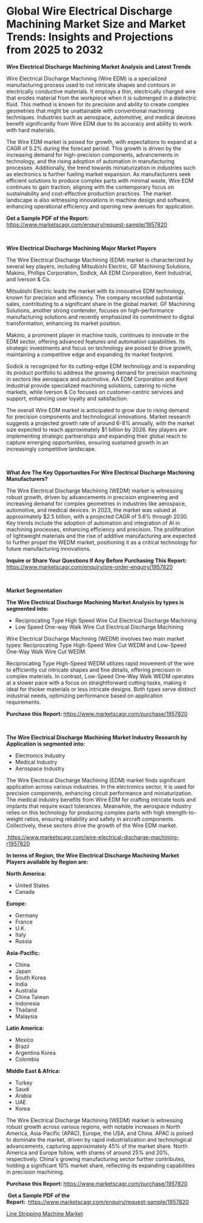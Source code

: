 <p><h1>Global Wire Electrical Discharge Machining Market Size and Market Trends: Insights and Projections from 2025 to 2032</h1></p><p><strong>Wire Electrical Discharge Machining Market Analysis and Latest Trends</strong></p>
<p><p>Wire Electrical Discharge Machining (Wire EDM) is a specialized manufacturing process used to cut intricate shapes and contours in electrically conductive materials. It employs a thin, electrically charged wire that erodes material from the workpiece when it is submerged in a dielectric fluid. This method is known for its precision and ability to create complex geometries that might be unattainable with conventional machining techniques. Industries such as aerospace, automotive, and medical devices benefit significantly from Wire EDM due to its accuracy and ability to work with hard materials.</p><p>The Wire EDM market is poised for growth, with expectations to expand at a CAGR of 5.2% during the forecast period. This growth is driven by the increasing demand for high-precision components, advancements in technology, and the rising adoption of automation in manufacturing processes. Additionally, the trend towards miniaturization in industries such as electronics is further fueling market expansion. As manufacturers seek efficient solutions to produce complex parts with minimal waste, Wire EDM continues to gain traction, aligning with the contemporary focus on sustainability and cost-effective production practices. The market landscape is also witnessing innovations in machine design and software, enhancing operational efficiency and opening new avenues for application.</p></p>
<p><strong>Get a Sample PDF of the Report:&nbsp;</strong> <a href="https://www.marketscagr.com/enquiry/request-sample/1957820?utm_campaign=1126&utm_medium=2&utm_source=Github&utm_content=ia&utm_term=21022025&utm_id=wire-electrical-discharge-machining">https://www.marketscagr.com/enquiry/request-sample/1957820</a></p>
<p>&nbsp;</p>
<p><strong>Wire Electrical Discharge Machining Major Market Players</strong></p>
<p><p>The Wire Electrical Discharge Machining (EDM) market is characterized by several key players, including Mitsubishi Electric, GF Machining Solutions, Makino, Phillips Corporation, Sodick, AA EDM Corporation, Kent Industrial, and Iverson & Co. </p><p>Mitsubishi Electric leads the market with its innovative EDM technology, known for precision and efficiency. The company recorded substantial sales, contributing to a significant share in the global market. GF Machining Solutions, another strong contender, focuses on high-performance manufacturing solutions and recently emphasized its commitment to digital transformation, enhancing its market position.</p><p>Makino, a prominent player in machine tools, continues to innovate in the EDM sector, offering advanced features and automation capabilities. Its strategic investments and focus on technology are poised to drive growth, maintaining a competitive edge and expanding its market footprint.</p><p>Sodick is recognized for its cutting-edge EDM technology and is expanding its product portfolio to address the growing demand for precision machining in sectors like aerospace and automotive. AA EDM Corporation and Kent Industrial provide specialized machining solutions, catering to niche markets, while Iverson & Co focuses on customer-centric services and support, enhancing user loyalty and satisfaction.</p><p>The overall Wire EDM market is anticipated to grow due to rising demand for precision components and technological innovations. Market research suggests a projected growth rate of around 6-8% annually, with the market size expected to reach approximately $1 billion by 2026. Key players are implementing strategic partnerships and expanding their global reach to capture emerging opportunities, ensuring sustained growth in an increasingly competitive landscape.</p></p>
<p>&nbsp;</p>
<p><strong>What Are The Key Opportunities For Wire Electrical Discharge Machining Manufacturers?</strong></p>
<p><p>The Wire Electrical Discharge Machining (WEDM) market is witnessing robust growth, driven by advancements in precision engineering and increasing demand for complex geometries in industries like aerospace, automotive, and medical devices. In 2023, the market was valued at approximately $2.5 billion, with a projected CAGR of 5.6% through 2030. Key trends include the adoption of automation and integration of AI in machining processes, enhancing efficiency and precision. The proliferation of lightweight materials and the rise of additive manufacturing are expected to further propel the WEDM market, positioning it as a critical technology for future manufacturing innovations.</p></p>
<p><strong>Inquire or Share Your Questions If Any Before Purchasing This Report:</strong> <a href="https://www.marketscagr.com/enquiry/pre-order-enquiry/1957820?utm_campaign=1126&utm_medium=2&utm_source=Github&utm_content=ia&utm_term=21022025&utm_id=wire-electrical-discharge-machining">https://www.marketscagr.com/enquiry/pre-order-enquiry/1957820</a></p>
<p>&nbsp;</p>
<p><strong>Market Segmentation</strong></p>
<p><strong>The Wire Electrical Discharge Machining Market Analysis by types is segmented into:</strong></p>
<p><ul><li>Reciprocating Type High Speed Wire Cut Electrical Discharge Machining</li><li>Low Speed One-way Walk Wire Cut Electrical Discharge Machining</li></ul></p>
<p><p>Wire Electrical Discharge Machining (WEDM) involves two main market types: Reciprocating Type High-Speed Wire Cut WEDM and Low-Speed One-Way Walk Wire Cut WEDM. </p><p>Reciprocating Type High-Speed WEDM utilizes rapid movement of the wire to efficiently cut intricate shapes and fine details, offering precision in complex materials. In contrast, Low-Speed One-Way Walk WEDM operates at a slower pace with a focus on straightforward cutting tasks, making it ideal for thicker materials or less intricate designs. Both types serve distinct industrial needs, optimizing performance based on application requirements.</p></p>
<p><strong>Purchase this Report:&nbsp;</strong><a href="https://www.marketscagr.com/purchase/1957820?utm_campaign=1126&utm_medium=2&utm_source=Github&utm_content=ia&utm_term=21022025&utm_id=wire-electrical-discharge-machining">https://www.marketscagr.com/purchase/1957820</a></p>
<p>&nbsp;</p>
<p><strong>The Wire Electrical Discharge Machining Market Industry Research by Application is segmented into:</strong></p>
<p><ul><li>Electronics Industry</li><li>Medical Industry</li><li>Aerospace Industry</li></ul></p>
<p><p>The Wire Electrical Discharge Machining (EDM) market finds significant application across various industries. In the electronics sector, it is used for precision components, enhancing circuit performance and miniaturization. The medical industry benefits from Wire EDM for crafting intricate tools and implants that require exact tolerances. Meanwhile, the aerospace industry relies on this technology for producing complex parts with high strength-to-weight ratios, ensuring reliability and safety in aircraft components. Collectively, these sectors drive the growth of the Wire EDM market.</p></p>
<p><a href="https://www.marketscagr.com/wire-electrical-discharge-machining-r1957820?utm_campaign=1126&utm_medium=2&utm_source=Github&utm_content=ia&utm_term=21022025&utm_id=wire-electrical-discharge-machining">&nbsp;https://www.marketscagr.com/wire-electrical-discharge-machining-r1957820</a></p>
<p><strong>In terms of Region, the Wire Electrical Discharge Machining Market Players available by Region are:</strong></p>
<p>
    <p> <strong> North America: </strong>
        <ul>
            <li>United States</li>
            <li>Canada</li>
        </ul>
        </p> 
    <p> <strong> Europe: </strong>
        <ul>
            <li>Germany</li>
            <li>France</li>
            <li>U.K.</li>
            <li>Italy</li>
            <li>Russia</li>
        </ul>
        </p> 
    <p> <strong> Asia-Pacific: </strong>
        <ul>
            <li>China</li>
            <li>Japan</li>
            <li>South Korea</li>
            <li>India</li>
            <li>Australia</li>
            <li>China Taiwan</li>
            <li>Indonesia</li>
            <li>Thailand</li>
            <li>Malaysia</li>
        </ul>
        </p> 
    <p> <strong> Latin America: </strong>
        <ul>
            <li>Mexico</li>
            <li>Brazil</li>
            <li>Argentina Korea</li>
            <li>Colombia</li>
        </ul>
        </p> 
    <p> <strong> Middle East & Africa: </strong>
        <ul>
            <li>Turkey</li>
            <li>Saudi</li>
            <li>Arabia</li>
            <li>UAE</li>
            <li>Korea</li>
        </ul>
    </p>
    </p>
<p><p>The Wire Electrical Discharge Machining (WEDM) market is witnessing robust growth across various regions, with notable increases in North America, Asia-Pacific (APAC), Europe, the USA, and China. APAC is poised to dominate the market, driven by rapid industrialization and technological advancements, capturing approximately 45% of the market share. North America and Europe follow, with shares of around 25% and 20%, respectively. China's growing manufacturing sector further contributes, holding a significant 10% market share, reflecting its expanding capabilities in precision machining.</p></p>
<p><strong>Purchase this Report: </strong><a href="https://www.marketscagr.com/purchase/1957820?utm_campaign=1126&utm_medium=2&utm_source=Github&utm_content=ia&utm_term=21022025&utm_id=wire-electrical-discharge-machining">https://www.marketscagr.com/purchase/1957820</a></p>
<p>&nbsp;<strong>Get a Sample PDF of the Report:&nbsp;&nbsp;</strong><a href="https://www.marketscagr.com/enquiry/request-sample/1957820?utm_campaign=1126&utm_medium=2&utm_source=Github&utm_content=ia&utm_term=21022025&utm_id=wire-electrical-discharge-machining">https://www.marketscagr.com/enquiry/request-sample/1957820</a></p>
<p><strong></strong></p>
<p><p><a href="https://github.com/julyju69/Market-Research-Report-List-6/blob/main/line-stripping-machine-market.md?utm_campaign=1126&utm_medium=2&utm_source=Github&utm_content=ia&utm_term=21022025&utm_id=wire-electrical-discharge-machining">Line Stripping Machine Market</a></p></p>